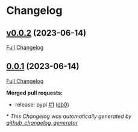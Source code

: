 # Changelog

## [v0.0.2](https://github.com/db0/pythorhead/tree/v0.0.2) (2023-06-14)

[Full Changelog](https://github.com/db0/pythorhead/compare/0.0.1...v0.0.2)

## [0.0.1](https://github.com/db0/pythorhead/tree/0.0.1) (2023-06-14)

[Full Changelog](https://github.com/db0/pythorhead/compare/5279ffc27243872bef2478e08c482d0e19989a41...0.0.1)

**Merged pull requests:**

- release: pypi [\#1](https://github.com/db0/pythorhead/pull/1) ([db0](https://github.com/db0))



\* *This Changelog was automatically generated by [github_changelog_generator](https://github.com/github-changelog-generator/github-changelog-generator)*
